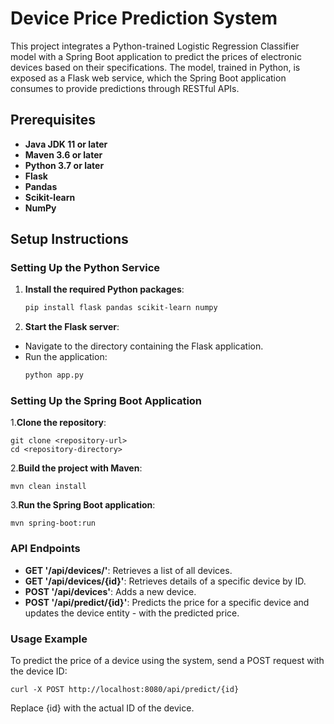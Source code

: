 # Device Price Prediction System

This project integrates a Python-trained Logistic Regression Classifier model with a Spring Boot application to predict the prices of electronic devices based on their specifications. The model, trained in Python, is exposed as a Flask web service, which the Spring Boot application consumes to provide predictions through RESTful APIs.

## Prerequisites

- **Java JDK 11 or later**
- **Maven 3.6 or later**
- **Python 3.7 or later**
- **Flask**
- **Pandas**
- **Scikit-learn**
- **NumPy**

## Setup Instructions

### Setting Up the Python Service

1. **Install the required Python packages**:
   ```bash
   pip install flask pandas scikit-learn numpy

2. **Start the Flask server**:
- Navigate to the directory containing the Flask application.
- Run the application:
    ```bash
    python app.py


### Setting Up the Spring Boot Application

1.**Clone the repository**:

    git clone <repository-url>
    cd <repository-directory>

2.**Build the project with Maven**:

    mvn clean install
    
3.**Run the Spring Boot application**:

    mvn spring-boot:run

### API Endpoints
- **GET '/api/devices/'**: Retrieves a list of all devices.
- **GET '/api/devices/{id}'**: Retrieves details of a specific device by ID.
- **POST '/api/devices'**: Adds a new device.
- **POST '/api/predict/{id}'**: Predicts the price for a specific device and updates the device entity - with the predicted price.


### Usage Example
To predict the price of a device using the system, send a POST request with the device ID:

    curl -X POST http://localhost:8080/api/predict/{id}
    
Replace {id} with the actual ID of the device.
